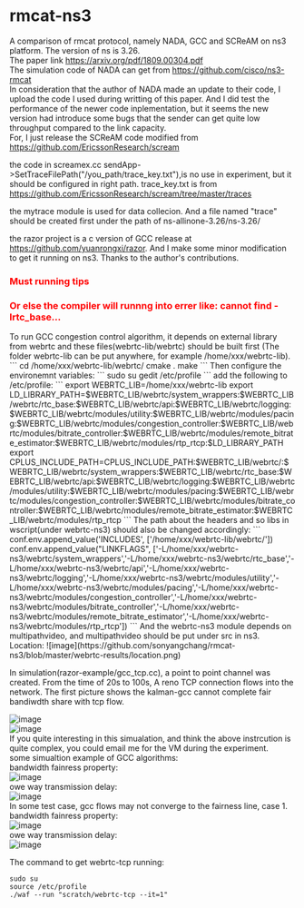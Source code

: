# rmcat-ns3
A comparison of rmcat protocol, namely NADA, GCC and SCReAM on ns3 platform. The version of ns is 3.26.   
The paper link https://arxiv.org/pdf/1809.00304.pdf   
The simulation code of NADA can get from https://github.com/cisco/ns3-rmcat  
In consideration that the author of NADA made an update to their code, I upload the code I used during writting of this paper. And I did test the performance of the newer code inplementation, but it seems the new version had introduce some bugs that the sender can get quite low throughput compared to the link capacity.  
For, I just release the SCReAM code modified from https://github.com/EricssonResearch/scream  

the code in screamex.cc sendApp->SetTraceFilePath("/you_path/trace_key.txt"),is no use in experiment, but it should be configured in right path. trace_key.txt is from https://github.com/EricssonResearch/scream/tree/master/traces  

the mytrace module is used for data collecion. And a file named "trace" should be created first under the  path of ns-allinone-3.26/ns-3.26/  

the razor project is a c version of GCC release at https://github.com/yuanrongxi/razor. And I make some minor modification to get it running on ns3. Thanks to the author's contributions.  
<h3 style="color:#ff0000">Must running tips</h3>  
<h3 style="color:#ff0000">Or else the compiler will runnng into errer like: cannot find -lrtc_base... </h3>  
To run GCC congestion control algorithm, it depends on external library from webrtc and these files(webrtc-lib/webrtc) should be built first (The folder webrtc-lib can be put anywhere, for example /home/xxx/webrtc-lib).  
```
cd /home/xxx/webrtc-lib/webrtc/  
cmake .  
make  
```
Then configure the environemnt variables:  
```
sudo su  
gedit /etc/profile  
```
add the following to /etc/profile:  
```
export WEBRTC_LIB=/home/xxx/webrtc-lib  
export LD_LIBRARY_PATH=$WEBRTC_LIB/webrtc/system_wrappers:$WEBRTC_LIB/webrtc/rtc_base:$WEBRTC_LIB/webrtc/api:$WEBRTC_LIB/webrtc/logging:$WEBRTC_LIB/webrtc/modules/utility:$WEBRTC_LIB/webrtc/modules/pacing:$WEBRTC_LIB/webrtc/modules/congestion_controller:$WEBRTC_LIB/webrtc/modules/bitrate_controller:$WEBRTC_LIB/webrtc/modules/remote_bitrate_estimator:$WEBRTC_LIB/webrtc/modules/rtp_rtcp:$LD_LIBRARY_PATH  
export CPLUS_INCLUDE_PATH=CPLUS_INCLUDE_PATH:$WEBRTC_LIB/webrtc/:$WEBRTC_LIB/webrtc/system_wrappers:$WEBRTC_LIB/webrtc/rtc_base:$WEBRTC_LIB/webrtc/api:$WEBRTC_LIB/webrtc/logging:$WEBRTC_LIB/webrtc/modules/utility:$WEBRTC_LIB/webrtc/modules/pacing:$WEBRTC_LIB/webrtc/modules/congestion_controller:$WEBRTC_LIB/webrtc/modules/bitrate_controller:$WEBRTC_LIB/webrtc/modules/remote_bitrate_estimator:$WEBRTC_LIB/webrtc/modules/rtp_rtcp  
```
The path about the headers and so libs in wscript(under webrtc-ns3) should also be changed accordingly:  
```
  conf.env.append_value('INCLUDES', ['/home/xxx/webrtc-lib/webrtc/'])
  conf.env.append_value("LINKFLAGS", ['-L/home/xxx/webrtc-ns3/webrtc/system_wrappers','-L/home/xxx/webrtc-ns3/webrtc/rtc_base','-L/home/xxx/webrtc-ns3/webrtc/api','-L/home/xxx/webrtc-ns3/webrtc/logging','-L/home/xxx/webrtc-ns3/webrtc/modules/utility','-L/home/xxx/webrtc-ns3/webrtc/modules/pacing','-L/home/xxx/webrtc-ns3/webrtc/modules/congestion_controller','-L/home/xxx/webrtc-ns3/webrtc/modules/bitrate_controller','-L/home/xxx/webrtc-ns3/webrtc/modules/remote_bitrate_estimator','-L/home/xxx/webrtc-ns3/webrtc/modules/rtp_rtcp'])
```
And the webrtc-ns3 module depends on multipathvideo, and multipathvideo should be put under src in ns3.  
Location:  
![image](https://github.com/sonyangchang/rmcat-ns3/blob/master/webrtc-results/location.png)  

In simulation(razor-example/gcc_tcp.cc), a point to point channel was created. From the time of 20s to 100s, A reno TCP connection flows into the network. The first picture shows the kalman-gcc cannot complete fair bandiwdth share with tcp flow.  

![image](https://github.com/sonyangchang/rmcat-ns3/blob/master/razor-example/gcc_razor_0remb.png)  
![image](https://github.com/sonyangchang/rmcat-ns3/blob/master/razor-example/gcc_razor_1remb.png)  
If you quite interesting in this simualation, and think the above instrcution is quite complex, you could email me for the VM during the experiment.  
some simualtion example of GCC algorithms:  
bandwidth fainress property:  
![image](https://github.com/sonyangchang/rmcat-ns3/blob/master/webrtc-results/webrtc_4_bw.png)  
owe way transmission delay:  
![image](https://github.com/sonyangchang/rmcat-ns3/blob/master/webrtc-results/webrtc_4_delay.png)  
In some test case, gcc flows may not converge to the fairness line, case 1.  
bandwidth fainress property:  
![image](https://github.com/sonyangchang/rmcat-ns3/blob/master/webrtc-results/webrtc_1_bw.png)  
owe way transmission delay:  
![image](https://github.com/sonyangchang/rmcat-ns3/blob/master/webrtc-results/webrtc_1_delay.png)  

The command to get webrtc-tcp running:  
```
sudo su  
source /etc/profile  
./waf --run "scratch/webrtc-tcp --it=1"  
```
